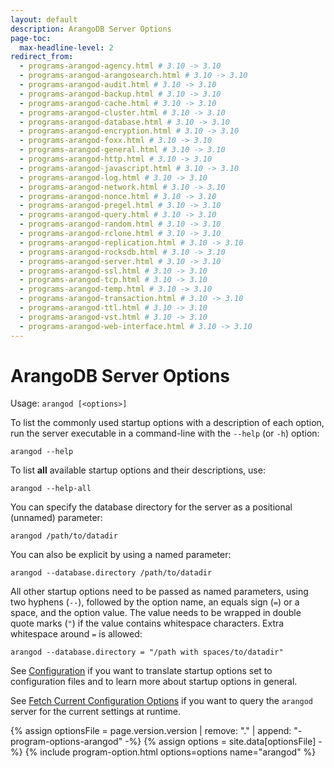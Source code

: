 ```yaml
---
layout: default
description: ArangoDB Server Options
page-toc:
  max-headline-level: 2
redirect_from:
  - programs-arangod-agency.html # 3.10 -> 3.10
  - programs-arangod-arangosearch.html # 3.10 -> 3.10
  - programs-arangod-audit.html # 3.10 -> 3.10
  - programs-arangod-backup.html # 3.10 -> 3.10
  - programs-arangod-cache.html # 3.10 -> 3.10
  - programs-arangod-cluster.html # 3.10 -> 3.10
  - programs-arangod-database.html # 3.10 -> 3.10
  - programs-arangod-encryption.html # 3.10 -> 3.10
  - programs-arangod-foxx.html # 3.10 -> 3.10
  - programs-arangod-general.html # 3.10 -> 3.10
  - programs-arangod-http.html # 3.10 -> 3.10
  - programs-arangod-javascript.html # 3.10 -> 3.10
  - programs-arangod-log.html # 3.10 -> 3.10
  - programs-arangod-network.html # 3.10 -> 3.10
  - programs-arangod-nonce.html # 3.10 -> 3.10
  - programs-arangod-pregel.html # 3.10 -> 3.10
  - programs-arangod-query.html # 3.10 -> 3.10
  - programs-arangod-random.html # 3.10 -> 3.10
  - programs-arangod-rclone.html # 3.10 -> 3.10
  - programs-arangod-replication.html # 3.10 -> 3.10
  - programs-arangod-rocksdb.html # 3.10 -> 3.10
  - programs-arangod-server.html # 3.10 -> 3.10
  - programs-arangod-ssl.html # 3.10 -> 3.10
  - programs-arangod-tcp.html # 3.10 -> 3.10
  - programs-arangod-temp.html # 3.10 -> 3.10
  - programs-arangod-transaction.html # 3.10 -> 3.10
  - programs-arangod-ttl.html # 3.10 -> 3.10
  - programs-arangod-vst.html # 3.10 -> 3.10
  - programs-arangod-web-interface.html # 3.10 -> 3.10
---
```

ArangoDB Server Options
=======================

Usage: `arangod [<options>]`

To list the commonly used startup options with a description of each option, run
the server executable in a command-line with the `--help` (or `-h`) option:

    arangod --help

To list **all** available startup options and their descriptions, use:

    arangod --help-all

You can specify the database directory for the server as a positional (unnamed)
parameter:

    arangod /path/to/datadir

You can also be explicit by using a named parameter:

    arangod --database.directory /path/to/datadir

All other startup options need to be passed as named parameters, using two
hyphens (`--`), followed by the option name, an equals sign (`=`) or a space,
and the option value. The value needs to be wrapped in double quote marks (`"`)
if the value contains whitespace characters. Extra whitespace around `=` is
allowed:

    arangod --database.directory = "/path with spaces/to/datadir"

See [Configuration](administration-configuration.html)
if you want to translate startup options set  to configuration files
and to learn more about startup options in general.

See
[Fetch Current Configuration Options](administration-configuration.html#fetch-current-configuration-options)
if you want to query the `arangod` server for the current settings at runtime.

{% assign optionsFile = page.version.version | remove: "." | append: "-program-options-arangod" -%}
{% assign options = site.data[optionsFile] -%}
{% include program-option.html options=options name="arangod" %}
